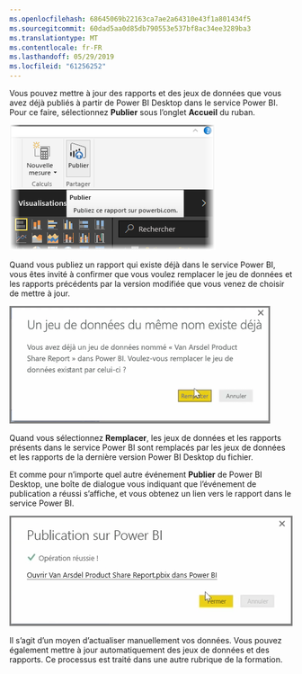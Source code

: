 ```yaml
---
ms.openlocfilehash: 68645069b22163ca7ae2a64310e43f1a801434f5
ms.sourcegitcommit: 60dad5aa0d85db790553e537bf8ac34ee3289ba3
ms.translationtype: MT
ms.contentlocale: fr-FR
ms.lasthandoff: 05/29/2019
ms.locfileid: "61256252"
---
```

Vous pouvez mettre à jour des rapports et des jeux de données que vous avez déjà publiés à partir de Power BI Desktop dans le service Power BI. Pour ce faire, sélectionnez **Publier** sous l’onglet **Accueil** du ruban.

![](media/4-5-manually-republish-reports/4-5_0.png)

Quand vous publiez un rapport qui existe déjà dans le service Power BI, vous êtes invité à confirmer que vous voulez remplacer le jeu de données et les rapports précédents par la version modifiée que vous venez de choisir de mettre à jour.

![](media/4-5-manually-republish-reports/4-5_1.png)

Quand vous sélectionnez **Remplacer**, les jeux de données et les rapports présents dans le service Power BI sont remplacés par les jeux de données et les rapports de la dernière version Power BI Desktop du fichier.

Et comme pour n’importe quel autre événement **Publier** de Power BI Desktop, une boîte de dialogue vous indiquant que l’événement de publication a réussi s’affiche, et vous obtenez un lien vers le rapport dans le service Power BI.

![](media/4-5-manually-republish-reports/4-5_2.png)

Il s’agit d’un moyen d’actualiser manuellement vos données. Vous pouvez également mettre à jour automatiquement des jeux de données et des rapports. Ce processus est traité dans une autre rubrique de la formation.

